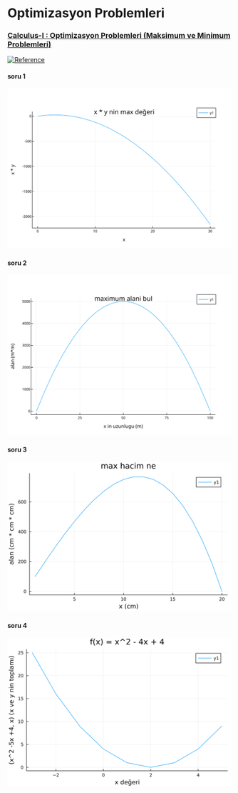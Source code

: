 # Optimizasyon Problemleri

### [Calculus-I : Optimizasyon Problemleri (Maksimum ve Minimum Problemleri)](https://www.youtube.com/watch?v=q7JTh2eOYlo) 
[![Reference](https://img.youtube.com/vi/q7JTh2eOYlo/0.jpg)](https://www.youtube.com/watch?v=q7JTh2eOYlo)
#### soru 1

![soru1](https://github.com/mustafa91-py/JuliaExamples/blob/main/OptimizasyonProblemleri/soru_1.svg)

#### soru 2

![soru2](https://github.com/mustafa91-py/JuliaExamples/blob/main/OptimizasyonProblemleri/soru_2.svg)

#### soru 3

![soru3](https://github.com/mustafa91-py/JuliaExamples/blob/main/OptimizasyonProblemleri/soru_3.svg)

#### soru 4

![soru4](https://github.com/mustafa91-py/JuliaExamples/blob/main/OptimizasyonProblemleri/soru_4.svg)